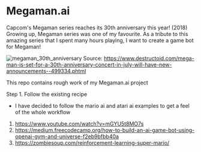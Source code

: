 # Megaman.ai

Capcom's Megaman series reaches its 30th anniversary this year! (2018) Growing up, Megaman series was one of my favourite. As a tribute to this amazing series that I spent many hours playing, I want to create a game bot for Megaman!

![megaman_30th_anniversary](https://www.destructoid.com//ul/499334-AA23.jpg)
Source: https://www.destructoid.com/mega-man-is-set-for-a-30th-anniversary-concert-in-july-will-have-new-announcements--499334.phtml

This repo contains rough work of my Megaman.ai project

Step 1. Follow the existing recipe
- I have decided to follow the mario ai and atari ai examples to get a feel of the whole workflow
1. https://www.youtube.com/watch?v=mGYU5t8MO7s
2. https://medium.freecodecamp.org/how-to-build-an-ai-game-bot-using-openai-gym-and-universe-f2eb9bfbb40a
3. https://zombiesoup.com/reinforcement-learning-super-mario/
